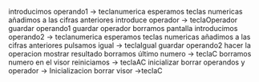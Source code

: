 introducimos operando1 -> teclanumerica
	esperamos teclas numericas
	añadimos a las cifras anteriores
introduce operador -> teclaOperador 
	guardar operando1
	guardar operador
	borramos pantalla
introducimos operando2 -> teclanumerica
	esperamos teclas numericas
	añadimos a las cifras anteriores
pulsamos igual  -> teclaIgual
	guardar operando2
	hacer la operacion
	mostrar resultado
borramos último numero -> teclaC
	borramos numero en el visor
reiniciamos -> teclaAC
	inicializar
		borrar operandos y operador -> Inicializacion
		borrar visor ->teclaC